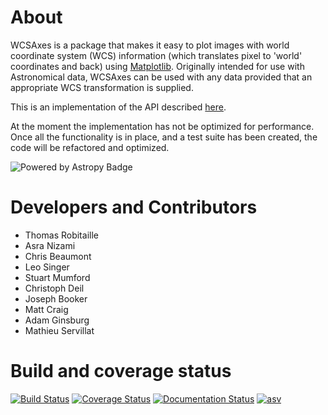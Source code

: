 About
=====

WCSAxes is a package that makes it easy to plot images with world coordinate
system (WCS) information (which translates pixel to 'world' coordinates and
back) using [Matplotlib](http://www.matplotlib.org). Originally intended for
use with Astronomical data, WCSAxes can be used with any data provided that an
appropriate WCS transformation is supplied.

This is an implementation of the API described
[here](https://github.com/astropy/astropy-api/blob/master/wcs_axes/wcs_api.md).

At the moment the implementation has not be optimized for performance. Once all
the functionality is in place, and a test suite has been created, the code will
be refactored and optimized.

![Powered by Astropy Badge](http://img.shields.io/badge/powered%20by-AstroPy-orange.svg?style=flat)

Developers and Contributors
===========================

* Thomas Robitaille
* Asra Nizami
* Chris Beaumont
* Leo Singer
* Stuart Mumford
* Christoph Deil
* Joseph Booker
* Matt Craig
* Adam Ginsburg
* Mathieu Servillat


Build and coverage status
=========================

[![Build Status](https://travis-ci.org/astrofrog/wcsaxes.png?branch=master)](https://travis-ci.org/astrofrog/wcsaxes)
[![Coverage Status](https://coveralls.io/repos/astrofrog/wcsaxes/badge.svg?branch=master)](https://coveralls.io/r/astrofrog/wcsaxes?branch=master)
[![Documentation Status](https://readthedocs.org/projects/wcsaxes/badge/?version=latest)](https://readthedocs.org/projects/wcsaxes/?badge=latest)
[![asv](http://img.shields.io/badge/benchmarked%20by-asv-green.svg?style=flat)](http://astrofrog.github.io/wcsaxes-benchmarks/)

